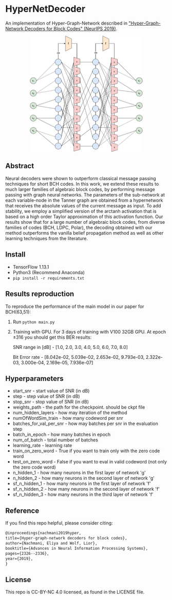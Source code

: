 # HyperNetDecoder

An implementation of Hyper-Graph-Network described in ["Hyper-Graph-Network Decoders for Block Codes" (NeurIPS 2019)](https://arxiv.org/abs/1909.09036).


<p align="center">
<img src="./arch_hyper.png" alt="Hyper-Graph-Network"
width="350px"></p>




## Abstract

Neural decoders were shown to outperform classical message passing techniques for short BCH codes. In this work, we extend these results to much larger families of algebraic block codes, by performing message passing with graph neural networks. The parameters of the sub-network at each variable-node in the Tanner graph are obtained from a hypernetwork that receives the absolute values of the current message as input. To add stability, we employ a simplified version of the arctanh activation that is based on a high order Taylor approximation of this activation function. Our results show that for a large number of algebraic block codes, from diverse families of codes (BCH, LDPC, Polar), the decoding obtained with our method outperforms the vanilla belief propagation method as well as other learning techniques from the literature.


## Install
- TensorFlow 1.13.1
- Python3 (Recommend Anaconda)
- `pip install -r requirements.txt`

## Results reproduction
To reproduce the performance of the main model in our paper for BCH(63,51):

1. Run `python main.py`
2. Training with GPU. For 3 days of training with V100 32GB GPU. At epoch ±316 you should get this BER results:

    SNR range in [dB] - [1.0, 2.0, 3.0, 4.0, 5.0, 6.0, 7.0, 8.0]
    
    Bit Error rate - [8.042e-02, 5.039e-02, 2.653e-02, 9.793e-03, 2.322e-03, 3.000e-04, 2.169e-05, 7.936e-07]


## Hyperparameters
- start_snr - start value of SNR (in dB)
- step - step value of SNR (in dB)
- stop_snr - stop value of SNR (in dB)
- weights_path - the path for the checkpoint. should be ckpt file
- num_hidden_layers - how may iteration of the method
- numOfWordSim_train - how many codeword per snr
- batches_for_val_per_snr - how may batches per snr in the evaluation step
- batch_in_epoch - how many batches in epoch
- num_of_batch - total number of batches
- learning_rate - learning rate
- train_on_zero_word - True if you want to train only with the zero code word
- test_on_zero_word - False if you want to eval in valid codeword (not only the zero code word)
- n_hidden_1 - how many neurons in the first layer of network 'g'
- n_hidden_2 - how many neurons in the second layer of network 'g'
- sf_n_hidden_1 - how many neurons in the first layer of network 'f'
- sf_n_hidden_2 - how many neurons in the second layer of network 'f'
- sf_n_hidden_3 - how many neurons in the third layer of network 'f'

## Reference
If you find this repo helpful, please consider citing:

    @inproceedings{nachmani2019hyper,
    title={Hyper-graph-network decoders for block codes},
    author={Nachmani, Eliya and Wolf, Lior},
    booktitle={Advances in Neural Information Processing Systems},
    pages={2326--2336},
    year={2019},
    }
    
## License
This repo is CC-BY-NC 4.0 licensed, as found in the LICENSE file.
